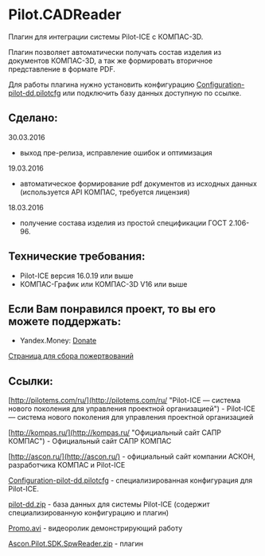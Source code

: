 # Pilot.CADReader

Плагин для интеграции системы Pilot-ICE с КОМПАС-3D.

Плагин позволяет автоматически получать состав изделия из документов КОМПАС-3D, а так же формировать вторичное представление в формате PDF.

Для работы плагина нужно установить конфигурацию [Configuration-pilot-dd.pilotcfg](https://www.dropbox.com/s/6ed7shh4phem4cv/Configuration-pilot-dd.pilotcfg?dl=0) или подключить базу данных доступную по ссылке.

## Сделано:

30.03.2016
- выход пре-релиза, исправление ошибок и оптимизация

19.03.2016
- автоматическое формирование pdf документов из исходных данных (используется API КОМПАС, требуется лицензия)

18.03.2016
- получение состава изделия из простой спецификации ГОСТ 2.106-96.

## Технические требования:

- Pilot-ICE версия 16.0.19 или выше
- КОМПАС-График или КОМПАС-3D V16 или выше

## Если Вам понравился проект, то вы его можете поддержать:

- Yandex.Money: [Donate](https://money.yandex.ru/to/410015409987387)

[Страница для сбора пожертвований](http://yasobe.ru/na/pilotkompas "http://yasobe.ru/na/pilotkompas - Страница для сбора пожертвований") 


## Ссылки:

[http://pilotems.com/ru/](http://pilotems.com/ru/ "Pilot-ICE — система нового поколения для управления проектной организацией") - Pilot-ICE — система нового поколения для управления проектной организацией

[http://kompas.ru/](http://kompas.ru/ "Официальный сайт САПР КОМПАС") - Официальный сайт САПР КОМПАС

[http://ascon.ru/](http://ascon.ru/) - официальный сайт компании АСКОН, разработчика КОМПАС и Pilot-ICE

[Configuration-pilot-dd.pilotcfg](https://www.dropbox.com/s/6ed7shh4phem4cv/Configuration-pilot-dd.pilotcfg?dl=0) -  специализированная конфигурация для Pilot-ICE.

[pilot-dd.zip](https://www.dropbox.com/s/nbob9lq8v7rwu2x/pilot-dd.zip?dl=0 "pilot-dd.zip") - база данных для системы Pilot-ICE (содержит специализированную конфигурацию и плагин)

[Promo.avi](https://www.dropbox.com/s/58crpyphmoxcl2r/Promo.avi?dl=0 "Promo.avi") - видеоролик демонстрирующий работу

[Ascon.Pilot.SDK.SpwReader.zip](https://www.dropbox.com/s/nhrl9g14fe5wbw1/Ascon.Pilot.SDK.SpwReader.zip?dl=0) - плагин

